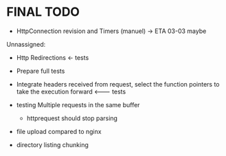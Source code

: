 # FINAL TODO

- HttpConnection revision and Timers (manuel)   -> ETA 03-03 maybe 

Unnassigned:

- Http Redirections  <- tests
- Prepare full tests
- Integrate headers received from request, select the function pointers
to take the execution forward <---  tests

- testing Multiple requests in the same buffer
    - httprequest should stop parsing
- file upload compared to nginx
- directory listing chunking